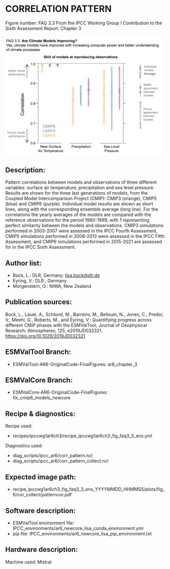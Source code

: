 
CORRELATION PATTERN
==========================

Figure number: FAQ 3.3
From the IPCC Working Group I Contribution to the Sixth Assessment Report: Chapter 3

![Figure FAQ 3.3](../images/ar6_wg1_chap3_figureFAQ3_3_corr_pattern.png?raw=true)


Description:
------------
Pattern correlations between models and observations of three different 
variables: surface air temperature, precipitation and sea level pressure. 
Results are shown for the three last generations of models, from the Coupled 
Model Intercomparison Project (CMIP): CMIP3 (orange), CMIP5 (blue) and CMIP6 
(purple). Individual model results are shown as short lines, along with the 
corresponding ensemble average (long line). For the correlations the yearly 
averages of the models are compared with the reference observations for the 
period 1980-1999, with 1 representing perfect similarity between the models and 
observations. CMIP3 simulations performed in 2003-2007 were assessed in the 
IPCC Fourth Assessment, CMIP5 simulations performed in 2008-2013 were assessed 
in the IPCC Fifth Assessment, and CMIP6 simulations performed in 2015-2021 are 
assessed for in the IPCC Sixth Assessment.


Author list:
------------
- Bock, L.: DLR, Germany; lisa.bock@dlr.de
- Eyring, V.: DLR., Germany
- Morgenstern, O.: NIWA, New Zealand


Publication sources:
--------------------
Bock, L., Lauer, A., Schlund, M., Barreiro, M., Bellouin, N., Jones, C., Predoi, V., Meehl, G., Roberts, M., and Eyring, V.: Quantifying progress across different CMIP phases with the ESMValTool, Journal of Geophysical Research: Atmospheres, 125, e2019JD032321. https://doi.org/10.1029/2019JD032321


ESMValTool Branch:
------------------
- ESMValTool-AR6-OriginalCode-FinalFigures: ar6_chapter_3


ESMValCore Branch:
------------------
- ESMValCore-AR6-OriginalCode-FinalFigures: fix_cmip6_models_newcore


Recipe & diagnostics:
---------------------
Recipe used: 
- recipes/ipccwg1ar6ch3/recipe_ipccwg1ar6ch3_fig_faq3_3_ens.yml

Diagnostics used: 
- diag_scripts/ipcc_ar6/corr_pattern.ncl
- diag_scripts/ipcc_ar6/corr_pattern_collect.ncl


Expected image path:
--------------------
- recipe_ipccwg1ar6ch3_fig_faq3_3_ens_YYYYMMDD_HHMMSS/plots/fig_6/cor_collect/patterncor.pdf


Software description:
---------------------
- ESMValTool environment file: IPCC_environments/ar6_newcore_lisa_conda_environment.yml
- pip file: IPCC_environments/ar6_newcore_lisa_pip_environment.txt


Hardware description:
---------------------
Machine used: Mistral
